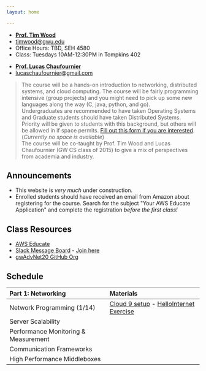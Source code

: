 ```yaml
---
layout: home

---
```

<div class="wrapper" markdown="0"><div class="footer-col-wrapper">
<div class="footer-col two-col-1">
    <ul class="contact-list">
        <li><a href="https://faculty.cs.gwu.edu/timwood/"><b>Prof. Tim Wood</b></a></li>
        <li><a href="mailto:timwood@gwu.edu">timwood@gwu.edu</a></li>
        <li>Office Hours: TBD, SEH 4580</li>
        <li>Class: Tuesdays 10AM-12:30PM in Tompkins 402</li>
    </ul>
</div>
<div class="footer-col two-col-2">
    <ul class="contact-list">
        <li><a href="https://www.linkedin.com/in/lucas-ch"><b>Prof. Lucas Chaufournier</b></a></li>
        <li><a href="mailto:lucaschaufournier@gmail.com">lucaschaufournier@gmail.com</a></li>
    </ul>
    </div>
</div></div>

>  The course will be a hands-on introduction to networking, distributed systems, and cloud computing.  The course will be fairly programming intensive (group projects) and you might need to pick up some new languages along the way (C, java, python, and go). <br>
> Undergraduates are recommended to have taken Operating Systems and Graduate students should have taken Distributed Systems. Priority will be given to students with this background, but others will be allowed in if space permits. [Fill out this form if you are interested](https://forms.gle/6e6tvfNCzyDzoHjy6). (*Currently no space is available*) <br>
> The course will be co-taught by Prof. Tim Wood and Lucas Chaufournier (GW CS class of 2015) to give a mix of perspectives from academia and industry.



## Announcements ##
- This website is *very much* under construction.
- Enrolled students should have received an email from Amazon about registering for the course. Search for the subject "Your AWS Educate Application" and complete the registration *before the first class!*

## Class Resources ##
 - [AWS Educate](https://www.awseducate.com) 
 - [Slack Message Board](gwadvnet20.slack.com) - [Join here](https://join.slack.com/t/gwadvnet20/shared_invite/enQtODkxMjAwOTE3NTA4LWQ0ZWI0YzAyZjRmYTBmOThjYWEzNWQ2YjcxOGNlZWQzZmEyZDBkNzRlNTVlMTM4MjZlZTViZmM1MDIwNjU4MTc)
 - [gwAdvNet20 GitHub Org](https://github.com/gwAdvNet20)

## Schedule  ##

<div style="font-size:90%">

| Part 1: Networking | Materials
|:---  |:--- |
| Network Programming (1/14) | [Cloud 9 setup](/c9/) - [HelloInternet Exercise](https://github.com/gwAdvNet20/HelloInternet) |
| Server Scalability |  |
| Performance Monitoring & Measurement | | 
| Communication Frameworks | | 
| High Performance Middleboxes | |

</div>
